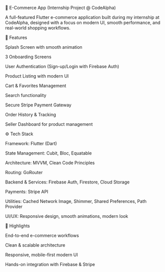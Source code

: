 🛒 E-Commerce App (Internship Project @ CodeAlpha)

A full-featured Flutter e-commerce application built during my internship at CodeAlpha, designed with a focus on modern UI, smooth performance, and real-world shopping workflows.

🚀 Features

Splash Screen with smooth animation

3 Onboarding Screens

User Authentication (Sign-up/Login with Firebase Auth)

Product Listing with modern UI

Cart & Favorites Management

Search functionality

Secure Stripe Payment Gateway

Order History & Tracking

Seller Dashboard for product management

⚙️ Tech Stack

Framework: Flutter (Dart)

State Management: Cubit, Bloc, Equatable

Architecture: MVVM, Clean Code Principles

Routing: GoRouter

Backend & Services: Firebase Auth, Firestore, Cloud Storage

Payments: Stripe API

Utilities: Cached Network Image, Shimmer, Shared Preferences, Path Provider

UI/UX: Responsive design, smooth animations, modern look

🌟 Highlights

End-to-end e-commerce workflows

Clean & scalable architecture

Responsive, mobile-first modern UI

Hands-on integration with Firebase & Stripe
